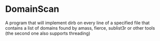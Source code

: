 # DomainScan
A program that will implement dirb on every line of a specified file that contains a list of domains found by amass, fierce, sublist3r or other tools (the second one also supports threading) 
